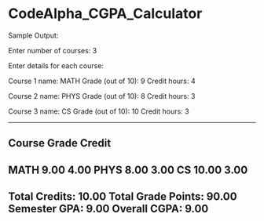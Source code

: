 # CodeAlpha_CGPA_Calculator

Sample Output:

Enter number of courses: 3

Enter details for each course:

Course 1 name: MATH
Grade (out of 10): 9
Credit hours: 4

Course 2 name: PHYS
Grade (out of 10): 8
Credit hours: 3

Course 3 name: CS
Grade (out of 10): 10
Credit hours: 3

-----------------------------------------
Course          Grade   Credit
-----------------------------------------
MATH            9.00    4.00
PHYS            8.00    3.00
CS              10.00   3.00
-----------------------------------------
Total Credits: 10.00
Total Grade Points: 90.00
Semester GPA: 9.00
Overall CGPA: 9.00
-----------------------------------------
